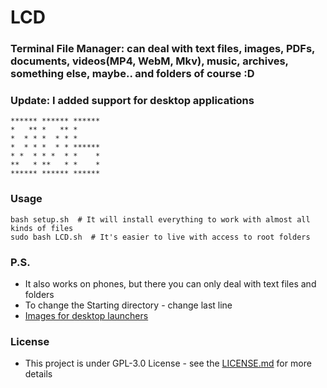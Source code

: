 # LCD
### Terminal File Manager: can deal with text files, images, PDFs, documents, videos(MP4, WebM, Mkv), music, archives, something else, maybe.. and folders of course :D
### Update: I added support for desktop applications
    ****** ****** ******
    *   ** *   ** *     
    *  * * *  * * *     
    *  * * *  * * ******
    * *  * * *  * *    *
    **   * **   * *    *
    ****** ****** ******
### Usage
```
bash setup.sh  # It will install everything to work with almost all kinds of files
sudo bash LCD.sh  # It's easier to live with access to root folders
```
### P.S.
* It also works on phones, but there you can only deal with text files and folders
* To change the Starting directory - change last line
* [Images for desktop launchers](https://github.com/CyberDemon-crypto/LCD/tree/master/img)

### License
* This project is under GPL-3.0 License - see the [LICENSE.md](https://github.com/CyberDemon-crypto/LCD/blob/master/LICENSE) for more details
